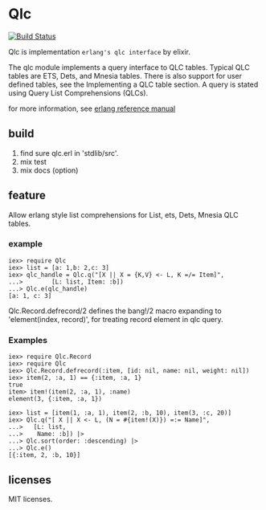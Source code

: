 Qlc
===

[![Build Status](https://travis-ci.org/k1complete/qlc.svg?branch=master)](https://travis-ci.org/k1complete/qlc)

Qlc is implementation `erlang's qlc interface` by elixir.

The qlc module implements a query interface to QLC tables. 
Typical QLC tables are ETS, Dets, and Mnesia tables. 
There is also support for user defined tables, see the Implementing 
a QLC table section. A query is stated using Query List 
Comprehensions (QLCs). 

for more information, see 
[erlang reference manual](http://www.erlang.org/doc/man/qlc.html)

## build

1. find sure qlc.erl in 'stdlib/src'.
2. mix test
3. mix docs (option)

## feature

Allow erlang style list comprehensions for List, ets, Dets, Mnesia QLC tables.

### example

    iex> require Qlc
    iex> list = [a: 1,b: 2,c: 3]
    iex> qlc_handle = Qlc.q("[X || X = {K,V} <- L, K =/= Item]", 
    ...>        [L: list, Item: :b])
    ...> Qlc.e(qlc_handle)
    [a: 1, c: 3]

Qlc.Record.defrecord/2 defines the bang!/2 macro expanding to 
'element(index, record)', for treating record element in qlc query.

### Examples

    iex> require Qlc.Record
    iex> require Qlc
    iex> Qlc.Record.defrecord(:item, [id: nil, name: nil, weight: nil])
    iex> item(2, :a, 1) == {:item, :a, 1}
    true
    item> item!(item(2, :a, 1), :name)
    element(3, {:item, :a, 1})
    
    iex> list = [item(1, :a, 1), item(2, :b, 10), item(3, :c, 20)]
    iex> Qlc.q("[ X || X <- L, (N = #{item!(X)}) =:= Name]", 
    ...>   [L: list, 
    ...>    Name: :b]) |>
    ...> Qlc.sort(order: :descending) |>
    ...> Qlc.e()
    [{:item, 2, :b, 10}]

## licenses

MIT licenses.

